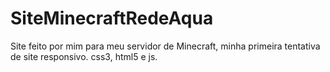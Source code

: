 # SiteMinecraftRedeAqua
Site feito por mim para meu servidor de Minecraft, minha primeira tentativa de site responsivo. css3, html5 e js.
